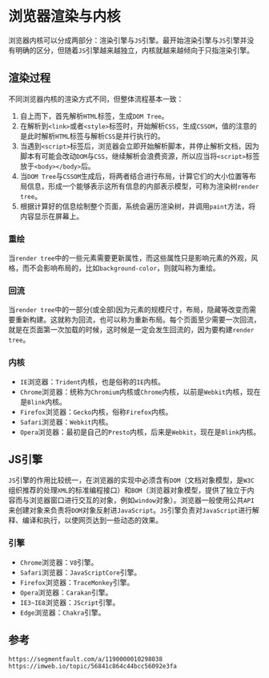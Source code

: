 # 浏览器渲染与内核

浏览器内核可以分成两部分：渲染引擎与`JS`引擎。最开始渲染引擎与`JS`引擎并没有明确的区分，但随着`JS`引擎越来越独立，内核就越来越倾向于只指渲染引擎。

## 渲染过程
不同浏览器内核的渲染方式不同，但整体流程基本一致：

1. 自上而下，首先解析`HTML`标签，生成`DOM Tree`。
2. 在解析到`<link>`或者`<style>`标签时，开始解析`CSS`，生成`CSSOM`，值的注意的是此时解析`HTML`标签与解析`CSS`是并行执行的。
3. 当遇到`<script>`标签后，浏览器会立即开始解析脚本，并停止解析文档，因为脚本有可能会改动`DOM`与`CSS`，继续解析会浪费资源，所以应当将`<script>`标签放于`<body></body>`后。
4. 当`DOM Tree`与`CSSOM`生成后，将两者结合进行布局，计算它们的大小位置等布局信息，形成一个能够表示这所有信息的内部表示模型，可称为渲染树`render tree`。
5. 根据计算好的信息绘制整个页面，系统会遍历渲染树，并调用`paint`方法，将内容显示在屏幕上。

### 重绘
当`render tree`中的一些元素需要更新属性，而这些属性只是影响元素的外观，风格，而不会影响布局的，比如`background-color`，则就叫称为重绘。

### 回流
当`render tree`中的一部分(或全部)因为元素的规模尺寸，布局，隐藏等改变而需要重新构建。这就称为回流，也可以称为重新布局。每个页面至少需要一次回流，就是在页面第一次加载的时候，这时候是一定会发生回流的，因为要构建`render tree`。  

### 内核
* `IE`浏览器：`Trident`内核，也是俗称的`IE`内核。
* `Chrome`浏览器：统称为`Chromium`内核或`Chrome`内核，以前是`Webkit`内核，现在是`Blink`内核。
* `Firefox`浏览器：`Gecko`内核，俗称`Firefox`内核。
* `Safari`浏览器：`Webkit`内核。
* `Opera`浏览器：最初是自己的`Presto`内核，后来是`Webkit`，现在是`Blink`内核。

## JS引擎
`JS`引擎的作用比较统一，在浏览器的实现中必须含有`DOM`（文档对象模型，是`W3C`组织推荐的处理`XML`的标准编程接口）和`BOM`（浏览器对象模型，提供了独立于内容而与浏览器窗口进行交互的对象，例如`window`对象）。浏览器一般使用公共`API`来创建对象来负责将`DOM`对象反射进`JavaScript`。`JS`引擎负责对`JavaScript`进行解释、编译和执行，以使网页达到一些动态的效果。

### 引擎
* `Chrome`浏览器：`V8`引擎。
* `Safari`浏览器：`JavaScriptCore`引擎。
* `Firefox`浏览器：`TraceMonkey`引擎。
* `Opera`浏览器：`Carakan`引擎。
* `IE3~IE8`浏览器：`JScript`引擎。
* `Edge`浏览器：`Chakra`引擎。



## 参考
```
https://segmentfault.com/a/1190000010298038
https://imweb.io/topic/56841c864c44bcc56092e3fa
```